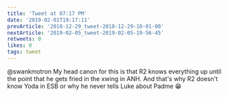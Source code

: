 ```yaml
---
title: 'Tweet at 07:17 PM'
date: '2019-02-01T19:17:11'
prevArticle: '2018-12-29_tweet-2018-12-29-10-01-00'
nextArticle: '2019-02-05_tweet-2019-02-05-19-56-45'
retweets: 0
likes: 0
tags: tweet
---
```

@swankmotron My head canon for this is that R2 knows everything up until the point that he gets fried in the xwing in ANH. And that's why R2 doesn't know Yoda in ESB or why he never tells Luke about Padme 😁